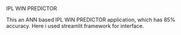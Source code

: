 IPL WIN PREDICTOR

This an ANN based IPL WIN PREDICTOR application, which has 85% accuracy. Here i used streamlit framework for interface.